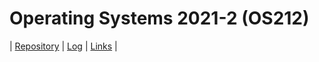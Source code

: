# Operating Systems 2021-2 (OS212)

| [Repository](https://github.com/aryafchandra/os212/) | [Log](https://aryafchandra.github.io/os212/TXT/mylog.txt) | [Links](https://aryafchandra.github.io/os212/LINKS/) |
